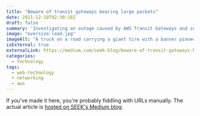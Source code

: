 ```yaml
---
title: "Beware of transit gateways bearing large packets"
date: 2021-12-10T02:30:18Z
draft: false
summary: 'Investigating an outage caused by AWS Transit Gateways and some quirks of handling TCP.'
image: "oversize-load.jpg"
imageAlt: "A truck on a road carrying a giant tire with a banner pinned to it that says 'oversize load'"
isExternal: true
externalLink: https://medium.com/seek-blog/beware-of-transit-gateways-bearing-large-packets-77702c4c1b20
categories:
  - technology
tags:
  - web-technology
  - networking
  - aws
---
```


If you've made it here, you're probably fiddling with URLs manually.
The actual article is [hosted on SEEK's Medium blog](https://medium.com/seek-blog/beware-of-transit-gateways-bearing-large-packets-77702c4c1b20).
